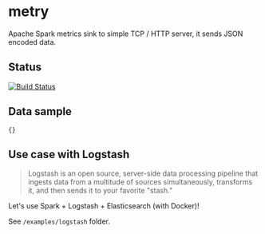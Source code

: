# metry
Apache Spark metrics sink to simple TCP / HTTP server, it sends JSON encoded data.

## Status
[![Build Status](https://travis-ci.org/ebuildy/metry.png)](https://travis-ci.org/ebuildy/metry)

## Data sample

```
{}
```

## Use case with Logstash

> Logstash is an open source, server-side data processing pipeline that ingests data from a multitude of sources simultaneously, transforms it, and then sends it to your favorite "stash."


Let's use Spark + Logstash + Elasticsearch (with Docker)!

See ``/examples/logstash`` folder.
